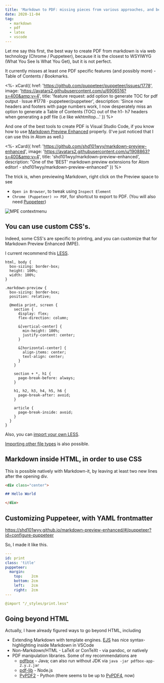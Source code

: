 ```yaml
---
title: 'Markdown to PDF: missing pieces from various approaches, and beyond HTML'
date: 2020-11-04
tag:
  - markdown
  - pdf
  - latex
  - vscode
---
```


Let me say this first, the best way to create PDF from markdown is via web technology (Chrome / Puppeteer), because it is the closest to WSYIWYG (What You See Is What You Get), but it is not perfect.

It currently misses at least one PDF specific features (and possibly more) - Table of Contents / Bookmarks.

<%- xCard({
  href: 'https://github.com/puppeteer/puppeteer/issues/1778',
  image: 'https://avatars2.githubusercontent.com/u/6906516?s=400&amp;v=4',
  title: 'feature request: add option to generate TOC for pdf output · Issue #1778 · puppeteer/puppeteer',
  description: 'Since now headers and footers with page numbers work, I now desperately miss an option to generate a Table of Contents (TOC) out of the h1- h7 headers when generating a pdf file (i.e like wkhtmltop...'
}) %>

And one of the best tools to create PDF is Visual Studio Code, if you know how to use [Markdown Preview Enhanced](https://github.com/shd101wyy/markdown-preview-enhanced) properly. (I've just noticed that I can use this in Atom as well.)

<%- xCard({
  href: 'https://github.com/shd101wyy/markdown-preview-enhanced',
  image: 'https://avatars2.githubusercontent.com/u/1908863?s=400&amp;v=4',
  title: 'shd101wyy/markdown-preview-enhanced',
  description: "One of the 'BEST' markdown preview extensions for Atom editor! - shd101wyy/markdown-preview-enhanced"
}) %>

<!-- excerpt -->

The trick is, when previewing Markdown, right click on the Preview space to see

- `Open in Browser`, to tweak using `Inspect Element`
- `Chrome (Puppeteer) >> PDF`, for shortcut to export to PDF. (You will also need [Puppeteer](https://github.com/puppeteer/puppeteer/))

![MPE contextmenu](https://dev-to-uploads.s3.amazonaws.com/i/vp0b48o0voepinc4c2sl.jpg)

## You can use custom CSS's.

Indeed, some CSS's are specific to printing, and you can customize that for Markdown Preview Enhanced (MPE).

I current recommend this [LESS](http://lesscss.org/).

```less
html, body {
  box-sizing: border-box;
  height: 100%;
  width: 100%;
}

.markdown-preview {
  box-sizing: border-box;
  position: relative;

  @media print, screen {
    section {
      display: flex;
      flex-direction: column;

      &[vertical-center] {
        min-height: 100%;
        justify-content: center;
      }

      &[horizontal-center] {
        align-items: center;
        text-align: center;
      }
    }

    section + *, h1 {
      page-break-before: always;
    }

    h1, h2, h3, h4, h5, h6 {
      page-break-after: avoid;
    }

    article {
      page-break-inside: avoid;
    }
  }
}
```

Also, you can [import your own LESS](https://shd101wyy.github.io/markdown-preview-enhanced/#/customize-css?id=local-style).

[Importing other file types](https://shd101wyy.github.io/markdown-preview-enhanced/#/file-imports) is also possible.

## Markdown inside HTML, in order to use CSS

This is possible natively with Markdown-it, by leaving at least two new lines after the opening div.

```markdown
<div class="center">

## Hello World

</div>
```

## Customizing Puppeteer, with YAML frontmatter

<https://shd101wyy.github.io/markdown-preview-enhanced/#/puppeteer?id=configure-puppeteer>

So, I made it like this.

```yaml
---
id: print
class: 'title'
puppeteer:
  margin:
    top:    2cm
    bottom: 2cm
    left:   2cm
    right:  2cm
---

@import "/_styles/print.less"
```

## Going beyond HTML

Actually, I have already figured ways to go beyond HTML, including

- Extending Markdown with template engines. [EJS](https://ejs.co/) has nice syntax-highlighting inside Markdown in VSCode
- Non-Markdown/HTML - LaTeX or ConTeXt - via pandoc, or natively
- PDF manipulation libraries. Some of my recommendations are
  - [pdfbox](https://pdfbox.apache.org/) - Java; can also run without JDK via `java -jar pdfbox-app-2.y.z.jar`
  - [pdf-lib](https://github.com/Hopding/pdf-lib) - Node.js
  - [PyPDF2](https://pythonhosted.org/PyPDF2/) - Python (there seems to be up to [PyPDF4](https://github.com/claird/PyPDF4), now)
